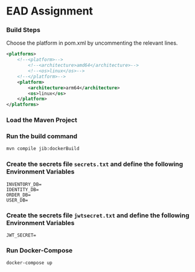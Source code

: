 # EAD Assignment

### Build Steps

Choose the platform in pom.xml by uncommenting the relevant lines.

```xml
<platforms>
	<!--<platform>-->
		<!--<architecture>amd64</architecture>-->
		<!--<os>linux</os>-->
	<!--</platform>-->
	<platform>
		<architecture>arm64</architecture>
	  	<os>linux</os>
	</platform>
</platforms>
```

### Load the Maven Project

### Run the build command

```bash
mvn compile jib:dockerBuild
```

### Create the secrets file `secrets.txt` and define the following Environment Variables

```
INVENTORY_DB=
IDENTITY_DB=
ORDER_DB=
USER_DB=
```

### Create the secrets file `jwtsecret.txt` and define the following Environment Variables

```
JWT_SECRET=
```

### Run Docker-Compose

```
docker-compose up
```
